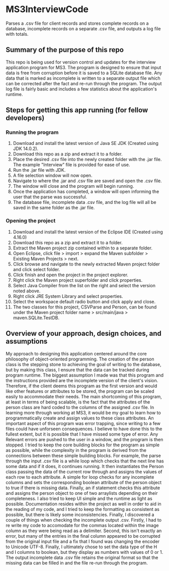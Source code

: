 # MS3InterviewCode
Parses a .csv file for client records and stores complete records on a database, incomplete records on a separate .csv file, and outputs a log file with totals.

## Summary of the purpose of this repo
This repo is being used for version control and updates for the interview application program for MS3.
The program is designed to ensure that input data is free from corruption before it is saved to a SQLite database file.
Any data that is marked as incomplete is written to a separate output file which can be corrected after the fact and re-run through the program.
The output log file is fairly basic and includes a few statistics about the application's runtime.

## Steps for getting this app running (for fellow developers)

### Running the program
1.  Download and install the latest version of Java SE JDK (Created using JDK 14.0.2).
2.  Download this repo as a zip and extract it to a folder.
3.  Place the desired .csv file into the newly created folder with the .jar file. The example "Interview" file is provided for ease of use.
4.  Run the .jar file with JDK.
5.  A file selection window will now open.
6.  Navigate to where the .jar and .csv file are saved and open the .csv file.
7.  The window will close and the program will begin running.
8.  Once the application has completed, a window will open informing the user that the parse was successful.
9.  The database file, incomplete data .csv file, and the log file will all be saved in the same folder as the .jar file.

### Opening the project
1.  Download and install the latest version of the Eclipse IDE (Created using 4.16.0)
2.  Download this repo as a zip and extract it to a folder.
3.  Extract the Maven project zip contained within to a separate folder.
4.  Open Eclipse, click file > import > expand the Maven subfolder > Existing Maven Projects > next.
5.  Click browse and navigate to the newly extracted Maven project folder and click select folder.
6.  Click finish and open the project in the project explorer.
7.  Right click the Maven project superfolder and click properties.
8.  Select Java Compiler from the list on the right and select the version noted above.
9.  Right click JRE System Library and select properties.
10. Select the workspace default radio button and click apply and close.
11. The two classes for this project, CSVParse and Person, can be found under the Maven project folder name > src/main/java > maven.SQLite.TestDB.

## Overview of your approach, design choices, and assumptions
My approach to designing this application centered around the core philosophy of object-oriented programming.
The creation of the person class is the stepping stone to achieving the goal of writing to the database, but by making this class, I ensure that the data can be tracked during program runtime.
The biggest assumption I made was that this program and the instructions provided are the incomplete version of the client's vision.
Therefore, if the client deems this program as the first version and would like other features or attributes to be stored, the program can be scaled easily to accommodate their needs.
The main shortcoming of this program, at least in terms of being scalable, is the fact that the attributes of the person class are hard coded to the columns of the assigned .csv file.
In learning more through working at MS3, it would be my goal to learn how to programmatically create and assign values to these class attributes.
An important aspect of this program was error trapping, since writing to a few files could have unforseen consequences.
I believe to have done this to the fullest extent, but it is possible that I have missed some type of error.
Any Relevant errors are pushed to the user in a window, and the program is then stopped.
I tried to keep the core building blocks for the program as simple as possible, while the complexity in the program is derived from the connections between these simple building blocks.
For example, the parse through the input .csv file is a while loop which checks that the next line has some data and if it does, it continues running. It then instantiates the Person class passing the data of the current row through and assigns the values of each row to each attribute. A simple for loop checks for any incomplete columns and sets the corresponding boolean attribute of the person object to true if there is missing data. Finally, an if statement checks this attribute and assigns the person object to one of two arraylists depending on their completeness.
I also tried to keep UI simple and the runtime as light as possible.
Documentation resides within the project as well in order to aid in the reading of my code, and I tried to keep the formatting as consistent as possible, but there is likely some inconsistencies.
Finally, I discovered a couple of things when checking the incomplete output .csv.
Firstly, I had to re write my code to accomodate for the commas located within the image column as they were being read as a delimiter.
Second, this isn't exactly an error, but many of the entries in the final column appeared to be corrupted from the original input file and a fix that I found was changing the encoder to Unicode UTF-8.
Finally, I ultimately chose to set the data type of the H and I columns to boolean, but they display as numbers with values of 0 or 1.
The output incomplete data .csv file retains the original format so that the missing data can be filled in and the file re-run through the program.
